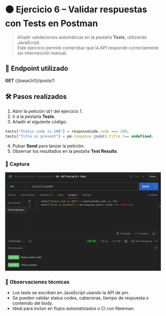 # 🟤 Ejercicio 6 – Validar respuestas con Tests en Postman
> Añadir validaciones automáticas en la pestaña **Tests**, utilizando JavaScript.  
> Este ejercicio permite comprobar que la API responde correctamente sin intervención manual.

## 🧩 Endpoint utilizado
**GET** {{baseUrl}}/posts/1

## 🛠 Pasos realizados

1. Abrir la petición `GET` del ejercicio 1.
2. Ir a la pestaña **Tests**.
3. Añadir el siguiente código:

```javascript
tests["Status code is 200"] = responseCode.code === 200;
tests["Title is present"] = pm.response.json().title !== undefined;
```
4.	Pulsar **Send** para lanzar la petición.
5.	Observar los resultados en la pestaña **Test Results**.

### 📸 Captura
![Tests ejecutados en Postman](../screenshots/06_tests_tab.png)

### 🧠 Observaciones técnicas
- Los tests se escriben en JavaScript usando la API de pm.
- Se pueden validar status codes, cabeceras, tiempo de respuesta o contenido del body.
- Ideal para incluir en flujos automatizados o CI con Newman.
